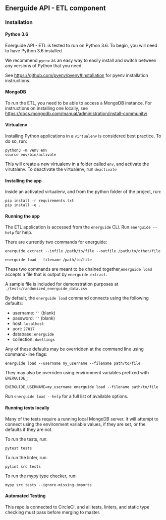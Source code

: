 ## Energuide API - ETL component

### Installation

#### Python 3.6

Energuide API - ETL is tested to run on Python 3.6. To begin, you will need to have Python 3.6 installed.

We recommend `pyenv` as an easy way to easily install and switch between any versions of Python that you need.

See https://github.com/pyenv/pyenv#installation for pyenv installation instructions.

#### MongoDB

To run the ETL, you need to be able to access a MongoDB instance. For instructions on installing one locally, see https://docs.mongodb.com/manual/administration/install-community/

#### Virtualenv

Installing Python applications in a `virtualenv` is considered best practice. To do so, run:
```
python3 -m venv env
source env/bin/activate
```
This will create a new virtualenv in a  folder called `env`, and activate the virutalenv. To deactivate the virtualenv, run `deactivate`

#### Installing the app

Inside an activated virtualenv, and from the python folder of the project, run:
```
pip install -r requirements.txt
pip install -e .
```

#### Running the app

The ETL application is accessed from the `energuide` CLI. Run `energuide --help` for help.

There are currently two commands for energuide: 
```
energuide extract --infile /path/to/file --outfile /path/to/other/file
```

```
energuide load --filename /path/to/file
```

These two commands are meant to be chained together,`energuide load` accepts a file that is output by `energuide extract`.

A sample file is included for demonstration purposes at `./tests/randomized_energuide_data.csv`

By default, the `energuide load` command connects using the following defaults:
- username: `''` (blank)
- password: `''` (blank)
- host: `localhost`
- port: `27017`
- database: `energuide`
- collection: `dwellings`

Any of these defaults may be overridden at the command line using command-line flags:
```
energuide load --username my_username --filename path/to/file
```
They may also be overriden using environment variables prefixed with `ENERGUIDE_`:
```
ENERGUIDE_USERNAME=my_username energuide load --filename path/to/file
```

Run `energuide load --help` for a full list of available options.

#### Running tests locally

Many of the tests require a running local MongoDB server. It will attempt to connect using the environment variable values, if they are set, or the defaults if they are not.

To run the tests, run:
```
pytest tests
```

To run the linter, run:
```
pylint src tests
```

To run the mypy type checker, run:
```
mypy src tests --ignore-missing-imports
```

#### Automated Testing

This repo is connected to CircleCI, and all tests, linters, and static type checking must pass before merging to master.
